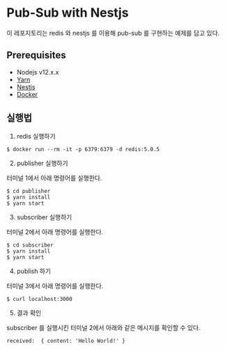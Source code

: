 # Pub-Sub with Nestjs

이 레포지토리는 redis 와 nestjs 를 이용해 pub-sub 를 구현하는 예제를 담고 있다.

## Prerequisites

- Nodejs v12.x.x
- [Yarn](https://yarnpkg.com)
- [Nestjs](https://nestjs.com)
- [Docker](https://www.docker.com)

## 실행법

1. redis 실행하기

```
$ docker run --rm -it -p 6379:6379 -d redis:5.0.5
```

2. publisher 실행하기

터미널 1에서 아래 명령어를 실행한다.

```
$ cd publisher
$ yarn install
$ yarn start
```

3. subscriber 실행하기

터미널 2에서 아래 명령어를 실행한다.

```
$ cd subscriber
$ yarn install
$ yarn start
```

4. publish 하기

터미널 3에서 아래 명령어를 실행한다.

```
$ curl localhost:3000
```

5. 결과 확인

subscriber 를 실행시킨 터미널 2에서 아래와 같은 메시지를 확인할 수 있다.

```
received:  { content: 'Hello World!' }
```
